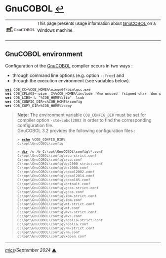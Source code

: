 # <span id="top">GnuCOBOL</span> <span style="font-size:90%;">[↩](./README.md#top)</span>

<table style="font-family:Helvetica,Arial;line-height:1.6;">
  <tr>
  <td style="border:0;padding:0 4px 0 0;min-width:100px;"><a href="https://gnucobol.sourceforge.io/" rel="external"><img style="border:0;" src="docs/images/gnucobol.png" width="100" alt="GnuCOBOL"/></a></td>
  <td style="border:0;padding:0;vertical-align:text-top;">This page presents usage information about <a href="https://gnucobol.sourceforge.io/" rel="external">GnuCOBOL </a> on a Windows machine.</td>
  </tr>
</table> 


## <span id="env">GnuCOBOL environment</span>

Configuration ot the <a href="https://gnucobol.sourceforge.io/" rel="external">GnuCOBOL</a> compiler occurs in two ways :
<ul>
<li>through command line options (e.g. option <code>--free</code>) and
<li>through the execution environment (see variables below).
</ul>
<pre style="font-size:80%;">
<a href="https://learn.microsoft.com/en-us/windows-server/administration/windows-commands/set_1" rel="external"><b>set</b></a> COB_CC=%COB_HOME%\mingw64\bin\gcc.exe
<b>set</b> COB_CFLAGS=-pipe -I%%COB_HOME%\include -Wno-unused -fsigned-char -Wno-pointer-sign
<b>set</b> COB_LIBS=-L "%COB_HOME%\lib" -lcob
<b>set</b> COB_CONFIG_DIR=c%COB_HOME%\config
<b>set</b> COB_COPY_DIR=%COB_HOME%\copy
</pre>

> **Note**: The environment variable `COB_CONFIG_DIR` must be set for compiler option `-std=cobol2002` in order to find the corresponding configuration file.<br/>
> GnuCOBOL 3.2 provides the following configuration files :
> <pre style="font-size:80%;">
> <b>&gt; <a href="https://learn.microsoft.com/en-us/windows-server/administration/windows-commands/echo" rel="external">echo</a> %COB_CONFIG_DIR%</b>
> C:\opt\GnuCOBOL\config
> &nbsp;
> <b>&gt; <a href="https://learn.microsoft.com/en-us/windows-server/administration/windows-commands/dir" rel="external">dir</a> /s /b C:\opt\GnuCOBOL\config\*.conf</b>
> C:\opt\GnuCOBOL\config\acu-strict.conf
> C:\opt\GnuCOBOL\config\acu.conf
> C:\opt\GnuCOBOL\config\bs2000-strict.conf
> C:\opt\GnuCOBOL\config\bs2000.conf
> C:\opt\GnuCOBOL\config\cobol2002.conf
> C:\opt\GnuCOBOL\config\cobol2014.conf
> C:\opt\GnuCOBOL\config\cobol85.conf
> C:\opt\GnuCOBOL\config\default.conf
> C:\opt\GnuCOBOL\config\gcos-strict.conf
> C:\opt\GnuCOBOL\config\gcos.conf
> C:\opt\GnuCOBOL\config\ibm-strict.conf
> C:\opt\GnuCOBOL\config\ibm.conf
> C:\opt\GnuCOBOL\config\mf-strict.conf
> C:\opt\GnuCOBOL\config\mf.conf
> C:\opt\GnuCOBOL\config\mvs-strict.conf
> C:\opt\GnuCOBOL\config\mvs.conf
> C:\opt\GnuCOBOL\config\realia-strict.conf
> C:\opt\GnuCOBOL\config\realia.conf
> C:\opt\GnuCOBOL\config\rm-strict.conf
> C:\opt\GnuCOBOL\config\rm.conf
> C:\opt\GnuCOBOL\config\xopen.conf
> </pre>

***

*[mics](https://lampwww.epfl.ch/~michelou/)/September 2024* [**&#9650;**](#top)
<span id="bottom">&nbsp;</span>

<!-- link refs -->
[gnucobol]: https://gnucobol.sourceforge.io/
